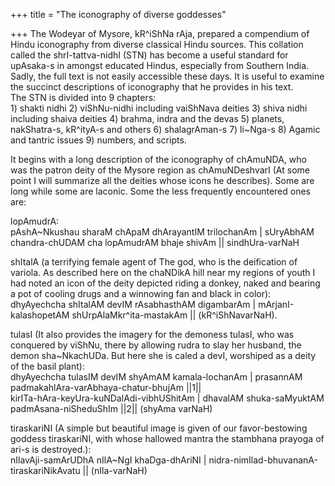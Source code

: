 +++
title = "The iconography of diverse goddesses"

+++
The Wodeyar of Mysore, kR^iShNa rAja, prepared a compendium of Hindu
iconography from diverse classical Hindu sources. This collation called
the shrI-tattva-nidhI (STN) has become a useful standard for upAsaka-s
in amongst educated Hindus, especially from Southern India. Sadly, the
full text is not easily accessible these days. It is useful to examine
the succinct descriptions of iconography that he provides in his text.  
The STN is divided into 9 chapters:  
1\) shakti nidhi 2) viShNu-nidhi including vaiShNava deities 3) shiva
nidhi including shaiva deities 4) brahma, indra and the devas 5)
planets, nakShatra-s, kR^ityA-s and others 6) shalagrAman-s 7) li\~Nga-s
8) Agamic and tantric issues 9) numbers, and scripts.

It begins with a long description of the iconography of chAmuNDA, who
was the patron deity of the Mysore region as chAmuNDeshvarI (At some
point I will summarize all the deities whose icons he describes). Some
are long while some are laconic. Some the less frequently encountered
ones are:

lopAmudrA:  
pAshA\~Nkushau sharaM chApaM dhArayantIM trilochanAm | sUryAbhAM
chandra-chUDAM cha lopAmudrAM bhaje shivAm || sindhUra-varNaH

shItalA (a terrifying female agent of The god, who is the deification of
variola. As described here on the chaNDikA hill near my regions of youth
I had noted an icon of the deity depicted riding a donkey, naked and
bearing a pot of cooling drugs and a winnowing fan and black in
color):  
dhyAyechcha shItalAM devIM rAsabhasthAM digambarAm |
mArjanI-kalashopetAM shUrpAlaMkr^ita-mastakAm || (kR^iShNavarNaH).

tulasI (It also provides the imagery for the demoness tulasI, who was
conquered by viShNu, there by allowing rudra to slay her husband, the
demon sha\~NkachUDa. But here she is caled a devI, worshiped as a deity
of the basil plant):  
dhyAyechcha tulasIM devIM shyAmAM kamala-lochanAm | prasannAM
padmakahlAra-varAbhaya-chatur-bhujAm ||1||  
kirITa-hAra-keyUra-kuNDalAdi-vibhUShitAm | dhavalAM shuka-saMyuktAM
padmAsana-niSheduShIm ||2|| (shyAma varNaH)

tiraskariNI (A simple but beautiful image is given of our
favor-bestowing goddess tiraskariNI, with whose hallowed mantra the
stambhana prayoga of ari-s is destroyed.):  
nIlavAji-samArUDhA nIlA\~NgI khaDga-dhAriNI |
nidra-nimIlad-bhuvananA-tiraskariNikAvatu || (nIla-varNaH)
